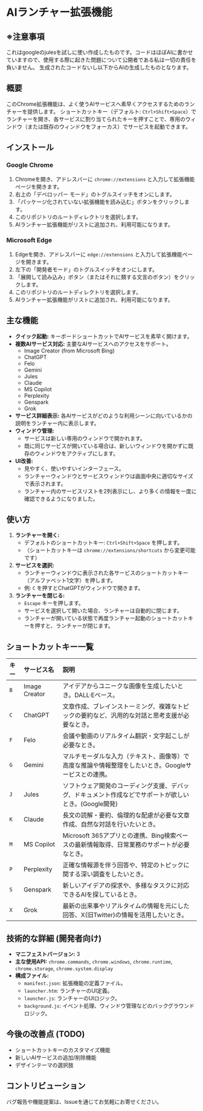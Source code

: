 # AIランチャー拡張機能

## ※注意事項

これはgoogleのjulesを試しに使い作成したものです。コードはほぼAIに書かせていますので、使用する際に起きた問題について公開者である私は一切の責任を負いません。
生成されたコードないし以下からAIの生成したものとなります。

## 概要

このChrome拡張機能は、よく使うAIサービスへ素早くアクセスするためのランチャーを提供します。
ショートカットキー（デフォルト: `Ctrl+Shift+Space`）でランチャーを開き、各サービスに割り当てられたキーを押すことで、専用のウィンドウ（または既存のウィンドウをフォーカス）でサービスを起動できます。

## インストール

### Google Chrome

1.  Chromeを開き、アドレスバーに `chrome://extensions` と入力して拡張機能ページを開きます。
2.  右上の「デベロッパー モード」のトグルスイッチをオンにします。
3.  「パッケージ化されていない拡張機能を読み込む」ボタンをクリックします。
4.  このリポジトリのルートディレクトリを選択します。
5.  AIランチャー拡張機能がリストに追加され、利用可能になります。

### Microsoft Edge

1.  Edgeを開き、アドレスバーに `edge://extensions` と入力して拡張機能ページを開きます。
2.  左下の「開発者モード」のトグルスイッチをオンにします。
3.  「展開して読み込み」ボタン（またはそれに類する文言のボタン）をクリックします。
4.  このリポジトリのルートディレクトリを選択します。
5.  AIランチャー拡張機能がリストに追加され、利用可能になります。

## 主な機能

-   **クイック起動:** キーボードショートカットでAIサービスを素早く開けます。
-   **複数AIサービス対応:** 主要なAIサービスへのアクセスをサポート。
    -   Image Creator (from Microsoft Bing)
    -   ChatGPT
    -   Felo
    -   Gemini
    -   Jules
    -   Claude
    -   MS Copilot
    -   Perplexity
    -   Genspark
    -   Grok
-   **サービス詳細表示:** 各AIサービスがどのような利用シーンに向いているかの説明をランチャー内に表示します。
-   **ウィンドウ管理:**
    -   サービスは新しい専用のウィンドウで開かれます。
    -   既に同じサービスが開いている場合は、新しいウィンドウを開かずに既存のウィンドウをアクティブにします。
-   **UI改善:**
    -   見やすく、使いやすいインターフェース。
    -   ランチャーウィンドウとサービスウィンドウは画面中央に適切なサイズで表示されます。
    -   ランチャー内のサービスリストを2列表示にし、より多くの情報を一度に確認できるようになりました。

## 使い方

1.  **ランチャーを開く:**
    *   デフォルトのショートカットキー: `Ctrl+Shift+Space` を押します。
    *   （ショートカットキーは `chrome://extensions/shortcuts` から変更可能です）
2.  **サービスを選択:**
    *   ランチャーウィンドウに表示された各サービスのショートカットキー（アルファベット1文字）を押します。
    *   例: `C` を押すとChatGPTがウィンドウで開きます。
3.  **ランチャーを閉じる:**
    *   `Escape` キーを押します。
    *   サービスを選択して開いた場合、ランチャーは自動的に閉じます。
    *   ランチャーが開いている状態で再度ランチャー起動のショートカットキーを押すと、ランチャーが閉じます。

## ショートカットキー一覧

| キー | サービス名        | 説明                                                                                          |
| :--- | :---------------- | :-------------------------------------------------------------------------------------------- |
| `B`  | Image Creator     | アイデアからユニークな画像を生成したいとき。DALL·Eベース。                                        |
| `C`  | ChatGPT           | 文章作成、ブレインストーミング、複雑なトピックの要約など、汎用的な対話と思考支援が必要なとき。        |
| `F`  | Felo              | 会議や動画のリアルタイム翻訳・文字起こしが必要なとき。                                            |
| `G`  | Gemini            | マルチモーダルな入力（テキスト、画像等）で高度な推論や情報整理をしたいとき。Googleサービスとの連携。 |
| `J`  | Jules             | ソフトウェア開発のコーディング支援、デバッグ、ドキュメント作成などでサポートが欲しいとき。(Google開発) |
| `K`  | Claude            | 長文の読解・要約、倫理的な配慮が必要な文章作成、自然な対話を行いたいとき。                          |
| `M`  | MS Copilot        | Microsoft 365アプリとの連携、Bing検索ベースの最新情報取得、日常業務のサポートが必要なとき。       |
| `P`  | Perplexity        | 正確な情報源を伴う回答や、特定のトピックに関する深い調査をしたいとき。                              |
| `S`  | Genspark          | 新しいアイデアの探求や、多様なタスクに対応できるAIを探しているとき。                                |
| `X`  | Grok              | 最新の出来事やリアルタイムの情報を元にした回答、X(旧Twitter)の情報を活用したいとき。                |

## 技術的な詳細 (開発者向け)

-   **マニフェストバージョン:** 3
-   **主な使用API:** `chrome.commands`, `chrome.windows`, `chrome.runtime`, `chrome.storage`, `chrome.system.display`
-   **構成ファイル:**
    -   `manifest.json`: 拡張機能の定義ファイル。
    -   `launcher.htm`: ランチャーのUI定義。
    -   `launcher.js`: ランチャーのUIロジック。
    -   `background.js`: イベント処理、ウィンドウ管理などのバックグラウンドロジック。

## 今後の改善点 (TODO)

-   ショートカットキーのカスタマイズ機能
-   新しいAIサービスの追加/削除機能
-   デザインテーマの選択肢

## コントリビューション

バグ報告や機能提案は、Issueを通じてお気軽にお寄せください。
